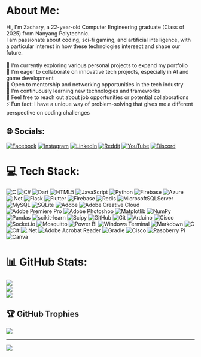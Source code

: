 # About Me:
Hi, I'm Zachary, a 22-year-old Computer Engineering graduate (Class of 2025) from Nanyang Polytechnic. <br>I am passionate about coding, sci-fi gaming, and artificial intelligence, with a particular interest in how these technologies intersect and shape our future.<br><br>🔭 I'm currently exploring various personal projects to expand my portfolio<br>👯 I'm eager to collaborate on innovative tech projects, especially in AI and game development<br>🤝 Open to mentorship and networking opportunities in the tech industry<br>🌱 I'm continuously learning new technologies and frameworks<br>💬 Feel free to reach out about job opportunities or potential collaborations<br>⚡ Fun fact: I have a unique way of problem-solving that gives me a different perspective on coding challenges

## 🌐 Socials:
[![Facebook](https://img.shields.io/badge/Facebook-%231877F2.svg?logo=Facebook&logoColor=white)](https://www.facebook.com/profile.php?id=100014697270755) 
[![Instagram](https://img.shields.io/badge/Instagram-%23E4405F.svg?logo=Instagram&logoColor=white)](https://instagram.com/5cf3cdf8aa9db2cb519eb28034d9e) 
[![LinkedIn](https://img.shields.io/badge/LinkedIn-%230077B5.svg?logo=linkedin&logoColor=white)](https://www.linkedin.com/in/ongzacharywastaken/) 
[![Reddit](https://img.shields.io/badge/Reddit-%23FF4500.svg?logo=Reddit&logoColor=white)](https://reddit.com/user/Zwasnotfround) 
[![YouTube](https://img.shields.io/badge/YouTube-%23FF0000.svg?logo=YouTube&logoColor=white)](https://www.youtube.com/@zachary4208) 
[![Discord](https://img.shields.io/badge/Discord-%237289DA.svg?logo=discord&logoColor=white)](https://discord.gg/77mzHmDb)  

# 💻 Tech Stack:
![C](https://img.shields.io/badge/c-%2300599C.svg?style=flat-square&logo=c&logoColor=white) 
![C#](https://img.shields.io/badge/c%23-%23239120.svg?style=flat-square&logo=csharp&logoColor=white) 
![Dart](https://img.shields.io/badge/dart-%230175C2.svg?style=flat-square&logo=dart&logoColor=white) 
![HTML5](https://img.shields.io/badge/html5-%23E34F26.svg?style=flat-square&logo=html5&logoColor=white) 
![JavaScript](https://img.shields.io/badge/javascript-%23323330.svg?style=flat-square&logo=javascript&logoColor=%23F7DF1E) 
![Python](https://img.shields.io/badge/python-3670A0?style=flat-square&logo=python&logoColor=ffdd54) ![Firebase](https://img.shields.io/badge/firebase-%23039BE5.svg?style=flat-square&logo=firebase) ![Azure](https://img.shields.io/badge/azure-%230072C6.svg?style=flat-square&logo=microsoftazure&logoColor=white) ![.Net](https://img.shields.io/badge/.NET-5C2D91?style=flat-square&logo=.net&logoColor=white) ![Flask](https://img.shields.io/badge/flask-%23000.svg?style=flat-square&logo=flask&logoColor=white) ![Flutter](https://img.shields.io/badge/Flutter-%2302569B.svg?style=flat-square&logo=Flutter&logoColor=white) ![Firebase](https://img.shields.io/badge/firebase-a08021?style=flat-square&logo=firebase&logoColor=ffcd34) ![Redis](https://img.shields.io/badge/redis-%23DD0031.svg?style=flat-square&logo=redis&logoColor=white) ![MicrosoftSQLServer](https://img.shields.io/badge/Microsoft%20SQL%20Server-CC2927?style=flat-square&logo=microsoft%20sql%20server&logoColor=white) ![MySQL](https://img.shields.io/badge/mysql-4479A1.svg?style=flat-square&logo=mysql&logoColor=white) ![SQLite](https://img.shields.io/badge/sqlite-%2307405e.svg?style=flat-square&logo=sqlite&logoColor=white) ![Adobe](https://img.shields.io/badge/adobe-%23FF0000.svg?style=flat-square&logo=adobe&logoColor=white) ![Adobe Creative Cloud](https://img.shields.io/badge/Adobe%20Creative%20Cloud-DA1F26.svg?style=flat-square&logo=Adobe%20Creative%20Cloud&logoColor=white) ![Adobe Premiere Pro](https://img.shields.io/badge/Adobe%20Premiere%20Pro-9999FF.svg?style=flat-square&logo=Adobe%20Premiere%20Pro&logoColor=white) ![Adobe Photoshop](https://img.shields.io/badge/adobe%20photoshop-%2331A8FF.svg?style=flat-square&logo=adobe%20photoshop&logoColor=white) ![Matplotlib](https://img.shields.io/badge/Matplotlib-%23ffffff.svg?style=flat-square&logo=Matplotlib&logoColor=black) ![NumPy](https://img.shields.io/badge/numpy-%23013243.svg?style=flat-square&logo=numpy&logoColor=white) ![Pandas](https://img.shields.io/badge/pandas-%23150458.svg?style=flat-square&logo=pandas&logoColor=white) ![scikit-learn](https://img.shields.io/badge/scikit--learn-%23F7931E.svg?style=flat-square&logo=scikit-learn&logoColor=white) ![Scipy](https://img.shields.io/badge/SciPy-%230C55A5.svg?style=flat-square&logo=scipy&logoColor=%white) ![GitHub](https://img.shields.io/badge/github-%23121011.svg?style=flat-square&logo=github&logoColor=white) ![Git](https://img.shields.io/badge/git-%23F05033.svg?style=flat-square&logo=git&logoColor=white) ![Arduino](https://img.shields.io/badge/-Arduino-00979D?style=flat-square&logo=Arduino&logoColor=white) ![Cisco](https://img.shields.io/badge/cisco-%23049fd9.svg?style=flat-square&logo=cisco&logoColor=black) ![Socket.io](https://img.shields.io/badge/Socket.io-black?style=flat-square&logo=socket.io&badgeColor=010101) ![Mosquitto](https://img.shields.io/badge/mosquitto-%233C5280.svg?style=flat-square&logo=eclipsemosquitto&logoColor=white) ![Power Bi](https://img.shields.io/badge/power_bi-F2C811?style=flat-square&logo=powerbi&logoColor=black) ![Windows Terminal](https://img.shields.io/badge/Windows%20Terminal-%234D4D4D.svg?style=flat-square&logo=windows-terminal&logoColor=white) ![Markdown](https://img.shields.io/badge/markdown-%23000000.svg?style=flat-square&logo=markdown&logoColor=white) ![C](https://img.shields.io/badge/c-%2300599C.svg?style=flat-square&logo=c&logoColor=white) ![C#](https://img.shields.io/badge/c%23-%23239120.svg?style=flat-square&logo=csharp&logoColor=white) ![.Net](https://img.shields.io/badge/.NET-5C2D91?style=flat-square&logo=.net&logoColor=white) ![Adobe Acrobat Reader](https://img.shields.io/badge/Adobe%20Acrobat%20Reader-EC1C24.svg?style=flat-square&logo=Adobe%20Acrobat%20Reader&logoColor=white) ![Gradle](https://img.shields.io/badge/Gradle-02303A.svg?style=flat-square&logo=Gradle&logoColor=white) ![Cisco](https://img.shields.io/badge/cisco-%23049fd9.svg?style=flat-square&logo=cisco&logoColor=black) ![Raspberry Pi](https://img.shields.io/badge/-Raspberry_Pi-C51A4A?style=flat-square&logo=Raspberry-Pi) ![Canva](https://img.shields.io/badge/Canva-%2300C4CC.svg?style=flat-square&logo=Canva&logoColor=white)
# 📊 GitHub Stats:
![](https://github-readme-stats.vercel.app/api?username=zacw-243L&theme=dark&hide_border=false&include_all_commits=true&count_private=false)<br/>
![](https://github-readme-streak-stats.herokuapp.com/?user=zacw-243L&theme=dark&hide_border=false)<br/>
![](https://github-readme-stats.vercel.app/api/top-langs/?username=zacw-243L&theme=dark&hide_border=false&include_all_commits=true&count_private=false&layout=compact)

## 🏆 GitHub Trophies
![](https://github-profile-trophy.vercel.app/?username=zacw-243L&theme=radical&no-frame=false&no-bg=true&margin-w=4)

---
[![](https://visitcount.itsvg.in/api?id=zacw-243L&icon=0&color=4)](https://visitcount.itsvg.in)


